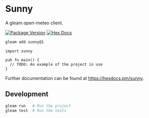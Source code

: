 # Sunny

A gleam open-meteo client. 

[![Package Version](https://img.shields.io/hexpm/v/sunny)](https://hex.pm/packages/sunny)
[![Hex Docs](https://img.shields.io/badge/hex-docs-ffaff3)](https://hexdocs.pm/sunny/)

```sh
gleam add sunny@1
```
```gleam
import sunny

pub fn main() {
  // TODO: An example of the project in use
}
```

Further documentation can be found at <https://hexdocs.pm/sunny>.

## Development

```sh
gleam run   # Run the project
gleam test  # Run the tests
```

